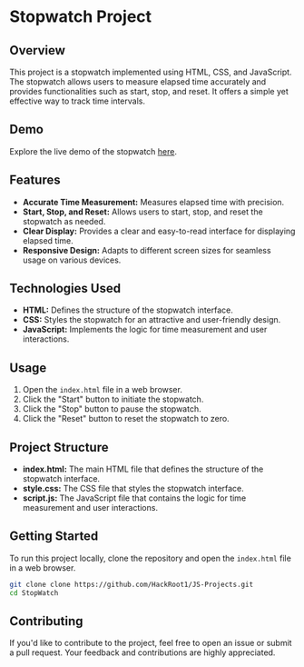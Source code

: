 # Stopwatch Project

## Overview

This project is a stopwatch implemented using HTML, CSS, and JavaScript. The stopwatch allows users to measure elapsed time accurately and provides functionalities such as start, stop, and reset. It offers a simple yet effective way to track time intervals.

## Demo

Explore the live demo of the stopwatch [here]().

## Features

- **Accurate Time Measurement:** Measures elapsed time with precision.
- **Start, Stop, and Reset:** Allows users to start, stop, and reset the stopwatch as needed.
- **Clear Display:** Provides a clear and easy-to-read interface for displaying elapsed time.
- **Responsive Design:** Adapts to different screen sizes for seamless usage on various devices.

## Technologies Used

- **HTML:** Defines the structure of the stopwatch interface.
- **CSS:** Styles the stopwatch for an attractive and user-friendly design.
- **JavaScript:** Implements the logic for time measurement and user interactions.

## Usage

1. Open the `index.html` file in a web browser.
2. Click the "Start" button to initiate the stopwatch.
3. Click the "Stop" button to pause the stopwatch.
4. Click the "Reset" button to reset the stopwatch to zero.

## Project Structure

- **index.html:** The main HTML file that defines the structure of the stopwatch interface.
- **style.css:** The CSS file that styles the stopwatch interface.
- **script.js:** The JavaScript file that contains the logic for time measurement and user interactions.

## Getting Started

To run this project locally, clone the repository and open the `index.html` file in a web browser.

```bash
git clone clone https://github.com/HackRoot1/JS-Projects.git
cd StopWatch
```

## Contributing

If you'd like to contribute to the project, feel free to open an issue or submit a pull request. Your feedback and contributions are highly appreciated.